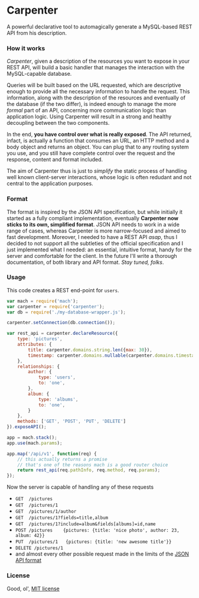 # Carpenter
A powerful declarative tool to automagically generate a MySQL-based REST API from his description.

### How it works
*Carpenter*, given a description of the resources you want to expose in your REST API, will build a basic handler that manages the interaction with the MySQL-capable database.

Queries will be built based on the URL requested, which are descriptive enough to provide all the necessary information to handle the request. This information, along with the description of the resources and eventually of the database (if the two differ), is indeed enough to manage the more _formal_ part of an API, concerning more communication logic than application logic.
Using Carpenter will result in a strong and healthy decoupling between the two components.

In the end, **you have control over what is really exposed**. The API returned, infact, is actually a function that consumes an URL, an HTTP method and a body object and returns an object. You can plug that to any routing system you use, and you still have complete control over the request and the response, content and format included.

The aim of Carpenter thus is just to _simplify_ the static process of handling well known client-server interactions, whose logic is often redudant and not central to the application purposes.

### Format
The format is inspired by the JSON API specification, but while initially it started as a fully compliant implementation, eventually **Carpenter now sticks to its own, simplified format**. JSON API needs to work in a wide range of cases, whereas Carpenter is more narrow-focused and aimed to fast development.
Moreover, I needed to have a REST API _asap_, thus I decided to not support all the subtleties of the official specification and I just implemented what I needed: an essential, intuitive format, handy for the server and comfortable for the client.
In the future I'll write a thorough documentation, of both library and API format. _Stay tuned, folks_.

### Usage
This code creates a REST end-point for `users`.
```js
var mach = require('mach');
var carpenter = require('carpenter');
var db = require('./my-database-wrapper.js');

carpenter.setConnection(db.connection());

var rest_api = carpenter.declareResource({
	type: 'pictures',
	attributes: {
		title: carpenter.domains.string.len({max: 30}),
		timestamp: carpenter.domains.nullable(carpenter.domains.timestamp)
	},
	relationships: {
		author: {
			type: 'users',
			to: 'one',
		},
		album: {
			type: 'albums',
			to: 'one',
		}
	},
	methods: ['GET', 'POST', 'PUT', 'DELETE']
}).exposeAPI();

app = mach.stack();
app.use(mach.params);

app.map('/api/v1', function(req) {
	// this actually returns a promise
	// that's one of the reasons mach is a good router choice
	return rest_api(req.pathInfo, req.method, req.params);
});
```
Now the server is capable of handling any of these requests
* `GET  /pictures`
* `GET  /pictures/1`
* `GET  /pictures/1/author`
* `GET  /pictures/1?fields=title,album`
* `GET  /pictures/1?include=album&fields[albums]=id,name`
* `POST /pictures    {pictures: {title: 'nice photo', author: 23, album: 42}}`
* `PUT  /pictures/1   {pictures: {title: 'new awesome title'}}`
* `DELETE /pictures/1`
* and almost every other possible request made in the limits of the [JSON API format](http://jsonapi.org/format/)

### License
Good, ol', [MIT license](http://github.com/mattecapu/carpenter/blob/master/LICENSE)